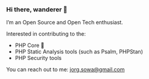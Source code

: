 ### Hi there, wanderer 👋

I’m an Open Source and Open Tech enthusiast.

Interested in contributing to the:
- PHP Core 🐘
- PHP Static Analysis tools (such as Psalm, PHPStan)
- PHP Security tools

You can reach out to me: jorg.sowa@gmail.com

<!--
**jorgsowa/jorgsowa** is a ✨ _special_ ✨ repository because its `README.md` (this file) appears on your GitHub profile.

Here are some ideas to get you started:

- 🔭 I’m currently working on ...
- 🌱 I’m currently learning ...
- 👯 I’m looking to collaborate on ...
- 🤔 I’m looking for help with ...
- 💬 Ask me about ...
- 📫 How to reach me: ...
- 😄 Pronouns: ...
- ⚡ Fun fact: ...
-->
